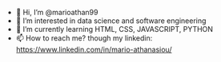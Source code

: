 - 👋 Hi, I’m @marioathan99
- 👀 I’m interested in data science and software engineering
- 🌱 I’m currently learning HTML, CSS, JAVASCRIPT, PYTHON
- 📫 How to reach me? though my linkedin: https://www.linkedin.com/in/mario-athanasiou/ 

<!---
marioathan99/marioathan99 is a ✨ special ✨ repository because its `README.md` (this file) appears on your GitHub profile.
You can click the Preview link to take a look at your changes.
--->
